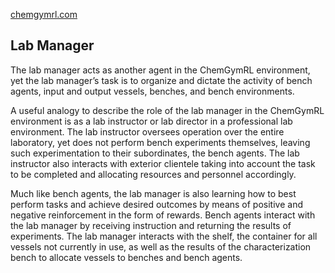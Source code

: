 [chemgymrl.com](https://chemgymrl.com/)

## Lab Manager

The lab manager acts as another agent in the ChemGymRL environment, yet the lab manager’s task is to organize and dictate the activity of bench agents, input and output vessels, benches, and bench environments.
 

A useful analogy to describe the role of the lab manager in the ChemGymRL environment is as a lab instructor or lab director in a professional lab environment. The lab instructor oversees operation over the entire laboratory, yet does not perform bench experiments themselves, leaving such experimentation to their subordinates, the bench agents. The lab instructor also interacts with exterior clientele taking into account the task to be completed and allocating resources and personnel accordingly.
 

Much like bench agents, the lab manager is also learning how to best perform tasks and achieve desired outcomes by means of positive and negative reinforcement in the form of rewards. Bench agents interact with the lab manager by receiving instruction and returning the results of experiments. The lab manager interacts with the shelf, the container for all vessels not currently in use, as well as the results of the characterization bench to allocate vessels to benches and bench agents.